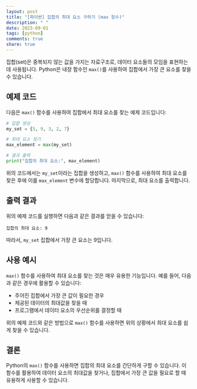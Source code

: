```yaml
---
layout: post
title: "[파이썬] 집합의 최대 요소 구하기 (max 함수)"
description: " "
date: 2023-09-01
tags: [python]
comments: true
share: true
---
```


집합(set)은 중복되지 않는 값을 가지는 자료구조로, 데이터 요소들의 모임을 표현하는데 사용됩니다. Python은 내장 함수인 `max()`를 사용하여 집합에서 가장 큰 요소를 찾을 수 있습니다.

## 예제 코드

다음은 `max()` 함수를 사용하여 집합에서 최대 요소를 찾는 예제 코드입니다:

```python
# 집합 생성
my_set = {5, 9, 3, 2, 7}

# 최대 요소 찾기
max_element = max(my_set)

# 결과 출력
print("집합의 최대 요소:", max_element)
```

위의 코드에서는 `my_set`이라는 집합을 생성하고, `max()` 함수를 사용하여 최대 요소를 찾은 후에 이를 `max_element` 변수에 할당합니다. 마지막으로, 최대 요소를 출력합니다.

## 출력 결과

위의 예제 코드를 실행하면 다음과 같은 결과를 얻을 수 있습니다:

```
집합의 최대 요소: 9
```

따라서, `my_set` 집합에서 가장 큰 요소는 9입니다.

## 사용 예시

`max()` 함수를 사용하여 최대 요소를 찾는 것은 매우 유용한 기능입니다. 예를 들어, 다음과 같은 경우에 활용할 수 있습니다:

- 주어진 집합에서 가장 큰 값이 필요한 경우
- 제공된 데이터의 최대값을 찾을 때
- 프로그램에서 데이터 요소의 우선순위를 결정할 때

위의 예제 코드와 같은 방법으로 `max()` 함수를 사용하면 위의 상황에서 최대 요소를 쉽게 찾을 수 있습니다.

## 결론

Python의 `max()` 함수를 사용하면 집합의 최대 요소를 간단하게 구할 수 있습니다. 이 함수를 활용하여 데이터 요소의 최대값을 찾거나, 집합에서 가장 큰 값을 필요로 할 때 유용하게 사용할 수 있습니다.